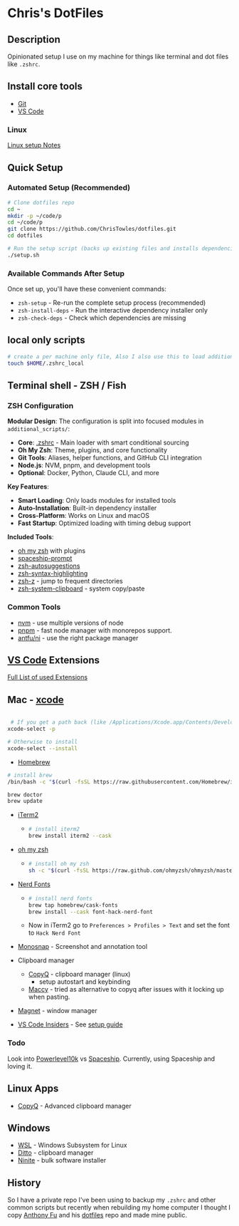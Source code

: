 # Chris's DotFiles

## Description

Opinionated setup I use on my machine for things like terminal and  dot files like `.zshrc`.

## Install core tools

- [Git](https://git-scm.com/)
- [VS Code](https://code.visualstudio.com/)
  
### Linux

[Linux setup Notes](./linux-setup-notes.md)

## Quick Setup

### Automated Setup (Recommended)

```bash
# Clone dotfiles repo
cd ~
mkdir -p ~/code/p
cd ~/code/p
git clone https://github.com/ChrisTowles/dotfiles.git
cd dotfiles

# Run the setup script (backs up existing files and installs dependencies)
./setup.sh
```

### Available Commands After Setup

Once set up, you'll have these convenient commands:

- `zsh-setup` - Re-run the complete setup process (recommended)
- `zsh-install-deps` - Run the interactive dependency installer only
- `zsh-check-deps` - Check which dependencies are missing


## local only scripts

```bash
# create a per machine only file, Also I also use this to load additional scripts from a private repo.
touch $HOME/.zshrc_local

```

## Terminal shell - ZSH / Fish

### ZSH Configuration

**Modular Design**: The configuration is split into focused modules in `additional_scripts/`:

- **Core**: [.zshrc](.zshrc) - Main loader with smart conditional sourcing
- **Oh My Zsh**: Theme, plugins, and core functionality  
- **Git Tools**: Aliases, helper functions, and GitHub CLI integration
- **Node.js**: NVM, pnpm, and development tools
- **Optional**: Docker, Python, Claude CLI, and more

**Key Features**:
- **Smart Loading**: Only loads modules for installed tools
- **Auto-Installation**: Built-in dependency installer
- **Cross-Platform**: Works on Linux and macOS
- **Fast Startup**: Optimized loading with timing debug support

**Included Tools**:
- [oh my zsh](https://ohmyz.sh/) with plugins
- [spaceship-prompt](https://github.com/spaceship-prompt/spaceship-prompt)
- [zsh-autosuggestions](https://github.com/zsh-users/zsh-autosuggestions)
- [zsh-syntax-highlighting](https://github.com/zsh-users/zsh-syntax-highlighting)
- [zsh-z](https://github.com/agkozak/zsh-z) - jump to frequent directories
- [zsh-system-clipboard](https://github.com/kutsan/zsh-system-clipboard) - system copy/paste

### Common Tools
- [nvm](https://github.com/nvm-sh/nvm) - use multiple versions of node
- [pnpm](https://pnpm.io/) - fast node manager with monorepos support.
- [antfu/ni](https://github.com/antfu/ni) - use the right package manager

## [VS Code](https://code.visualstudio.com/) Extensions

[Full List of used Extensions](./vscode-extendsions.md)

## Mac - [xcode](https://developer.apple.com/xcode/)

```bash

 # If you get a path back (like /Applications/Xcode.app/Contents/Developer) then you're good to go
xcode-select -p

# Otherwise to install
xcode-select --install

```

- [Homebrew](https://brew.sh/)

```bash
# install brew
/bin/bash -c "$(curl -fsSL https://raw.githubusercontent.com/Homebrew/install/master/install.sh)"

brew doctor
brew update
```

- [iTerm2](https://iterm2.com/)
  - ```bash
    # install iterm2
    brew install iterm2 --cask
    ```
- [oh my zsh](https://ohmyz.sh/)
  - ```bash
    # install oh my zsh
    sh -c "$(curl -fsSL https://raw.github.com/ohmyzsh/ohmyzsh/master/tools/install.sh)"
    ```
- [Nerd Fonts](https://www.nerdfonts.com/)
  - ```bash
    # install nerd fonts
    brew tap homebrew/cask-fonts
    brew install --cask font-hack-nerd-font
    ```
  - Now in iTerm2 go to `Preferences > Profiles > Text` and set the font to `Hack Nerd Font`

- [Monosnap](https://monosnap.com/) - Screenshot and annotation tool
- Clipboard manager
  - [CopyQ](https://hluk.github.io/CopyQ/) - clipboard manager (linux)
    - setup autostart and keybinding
  - [Maccy](https://maccy.app/) - tried as alternative to copyq after issues with it locking up when pasting.

- [Magnet](https://magnet.crowdcafe.com/) - window manager

- [VS Code Insiders](https://code.visualstudio.com/insiders/) - See [setup guide](docs/apps/code-insiders.md)

### Todo

Look into [Powerlevel10k](https://github.com/romkatv/powerlevel10k#powerlevel10k) vs [Spaceship](https://github.com/spaceship-prompt/spaceship-prompt). Currently, using Spaceship and loving it. 

## Linux Apps

- [CopyQ](https://hluk.github.io/CopyQ/) - Advanced clipboard manager

## Windows

- [WSL](https://docs.microsoft.com/en-us/windows/wsl/) - Windows Subsystem for Linux
- [Ditto](https://ditto-cp.sourceforge.io/) - clipboard manager
- [Ninite](https://ninite.com/) - bulk software installer

## History

So I have a private repo I've been using to backup my `.zshrc` and other common scripts but recently when rebuilding my home computer I thought I copy [Anthony Fu](https://github.com/antfu) and his [dotfiles](https://github.com/antfu/dotfiles) repo and made mine public.
